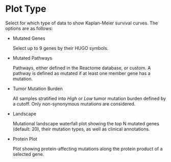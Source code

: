 # Plot Type

Select for which type of data to show Kaplan-Meier survival curves. The options are as follows:

- Mutated Genes

  Select up to 9 genes by their HUGO symbols.

- Mutated Pathways

  Pathways, either defined in the Reactome database, or custom.  A pathway is defined as mutated if at least one member gene has a mutation.

- Tumor Mutation Burden

  All samples stratified into *High* or *Low* tumor mutation burden defined by a cutoff.  Only non-synonymous mutations are considered.

- Landscape

  Mutational landscape waterfall plot showing the top N mutated genes (default: 20), their mutation types, as well as clinical annotations.

- Protein Plot

  Plot showing protein-affecting mutations along the protein product of a selected gene.
